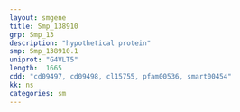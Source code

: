 ```yaml
---
layout: smgene
title: Smp_138910
grp: Smp_13
description: "hypothetical protein"
smp: Smp_138910.1
uniprot: "G4VLT5"
length:  1665
cdd: "cd09497, cd09498, cl15755, pfam00536, smart00454"
kk: ns
categories: sm
---
```

